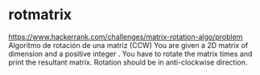 # rotmatrix
https://www.hackerrank.com/challenges/matrix-rotation-algo/problem
Algoritmo de rotación de una matriz (CCW)
You are given a 2D matrix of dimension  and a positive integer . You have to rotate the matrix  times and print the resultant matrix. Rotation should be in anti-clockwise direction.

